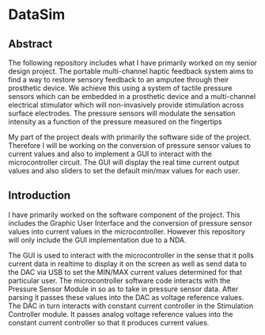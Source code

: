 # DataSim

## Abstract

The following repository includes what I have primarily worked on my senior design project.  The portable multi-channel haptic feedback system aims to find a way to restore sensory feedback to an amputee through their prosthetic device. We achieve this using a system of tactile pressure sensors which can be embedded in a prosthetic device and a multi-channel electrical stimulator which will non-invasively provide stimulation across surface electrodes. The pressure sensors will modulate the sensation intensity as a function of the pressure measured on the fingertips
 
My part of the project deals with primarily the software side of the project. Therefore I will be working on the conversion of pressure sensor values to current values and also to implement a GUI to interact with the microcontroller circuit. The GUI will display the real time current output values and also sliders to set the default min/max values for each user.

## Introduction	
I have primarily worked on the software component of the project. This includes the Graphic User Interface and the conversion of pressure sensor values into current values in the microcontroller. However this repository will only include the GUI implementation due to a NDA.

The GUI is used to interact with the microcontroller in the sense that it polls current data in realtime to display it on the screen as well as send data to the DAC via USB to set the MIN/MAX current values determined for that particular user. The microcontroller software code interacts with the Pressure Sensor Module in so as to take in pressure sensor data. After parsing it passes these values into the DAC as voltage reference values. The DAC in turn interacts with constant current controller in the Stimulation Controller module. It passes analog voltage reference values into the constant current controller so that it produces current values. 
 
 
